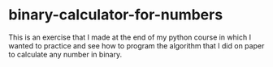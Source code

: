 # binary-calculator-for-numbers
 This is an exercise that I made at the end of my python course in which I wanted to practice and see how to program the algorithm that I did on paper to calculate any number in binary.

